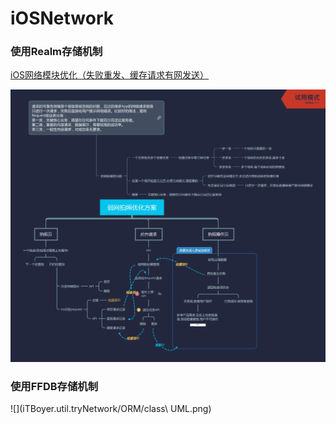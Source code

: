 # iOSNetwork

### 使用Realm存储机制
[iOS网络模块优化（失败重发、缓存请求有网发送）](https://www.cnblogs.com/ziyi--caolu/p/8176331.html?utm_source=debugrun&utm_medium=referral)

![](弱网拍照优化方案.png)

### 使用FFDB存储机制

![](iTBoyer.util.tryNetwork/ORM/class\ UML.png)



